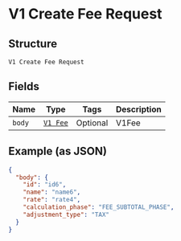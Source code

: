 
# V1 Create Fee Request

## Structure

`V1 Create Fee Request`

## Fields

| Name | Type | Tags | Description |
|  --- | --- | --- | --- |
| `body` | [`V1 Fee`](/doc/models/v1-fee.md) | Optional | V1Fee |

## Example (as JSON)

```json
{
  "body": {
    "id": "id6",
    "name": "name6",
    "rate": "rate4",
    "calculation_phase": "FEE_SUBTOTAL_PHASE",
    "adjustment_type": "TAX"
  }
}
```

